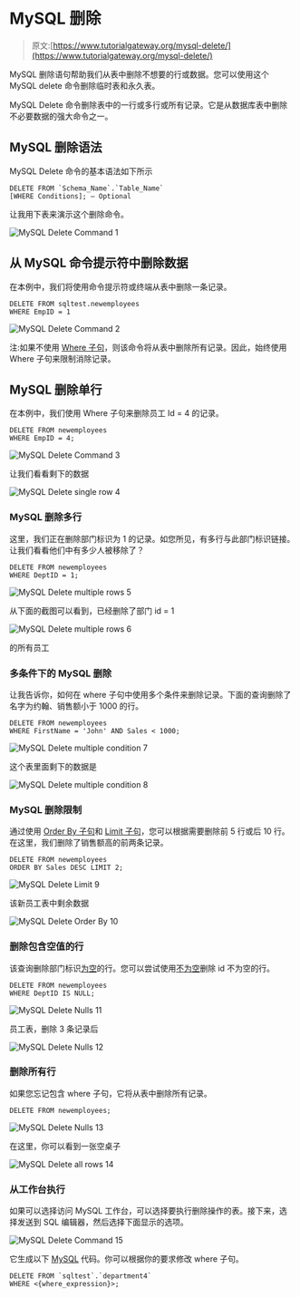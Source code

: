 # MySQL 删除

> 原文:[https://www.tutorialgateway.org/mysql-delete/](https://www.tutorialgateway.org/mysql-delete/)

MySQL 删除语句帮助我们从表中删除不想要的行或数据。您可以使用这个 MySQL delete 命令删除临时表和永久表。

MySQL Delete 命令删除表中的一行或多行或所有记录。它是从数据库表中删除不必要数据的强大命令之一。

## MySQL 删除语法

MySQL Delete 命令的基本语法如下所示

```
DELETE FROM `Schema_Name`.`Table_Name`
[WHERE Conditions]; — Optional
```

让我用下表来演示这个删除命令。

![MySQL Delete Command 1](img/e04953a0535d8ba603f5b34dd07a2926.png)

## 从 MySQL 命令提示符中删除数据

在本例中，我们将使用命令提示符或终端从表中删除一条记录。

```
DELETE FROM sqltest.newemployees
WHERE EmpID = 1
```

![MySQL Delete Command 2](img/2abb01a69ab731f5775adc505c6247b5.png)

注:如果不使用 [Where 子句](https://www.tutorialgateway.org/mysql-where-clause/)，则该命令将从表中删除所有记录。因此，始终使用 Where 子句来限制消除记录。

## MySQL 删除单行

在本例中，我们使用 Where 子句来删除员工 Id = 4 的记录。

```
DELETE FROM newemployees
WHERE EmpID = 4;
```

![MySQL Delete Command 3](img/721294d3486e5e7c9bb8f9392c4076c6.png)

让我们看看剩下的数据

![MySQL Delete single row 4](img/b07b81486107993c1135c20d49b9a4be.png)

### MySQL 删除多行

这里，我们正在删除部门标识为 1 的记录。如您所见，有多行与此部门标识链接。让我们看看他们中有多少人被移除了？

```
DELETE FROM newemployees
WHERE DeptID = 1;
```

![MySQL Delete multiple rows 5](img/72d650900dc6bc81e72128d269e5462a.png)

从下面的截图可以看到，已经删除了部门 id = 1

![MySQL Delete multiple rows 6](img/d646545f7b88c74e3ed2a42526002451.png)

的所有员工

### 多条件下的 MySQL 删除

让我告诉你，如何在 where 子句中使用多个条件来删除记录。下面的查询删除了名字为约翰、销售额小于 1000 的行。

```
DELETE FROM newemployees
WHERE FirstName = 'John' AND Sales < 1000;
```

![MySQL Delete multiple condition 7](img/6f89b6bcda7416efe1701798590c17ef.png)

这个表里面剩下的数据是

![MySQL Delete multiple condition 8](img/b57eb9e3c8b04b8e60f267ac9424bbfe.png)

### MySQL 删除限制

通过使用 [Order By 子句](https://www.tutorialgateway.org/mysql-order-by/)和 [Limit 子句](https://www.tutorialgateway.org/mysql-limit/)，您可以根据需要删除前 5 行或后 10 行。在这里，我们删除了销售额高的前两条记录。

```
DELETE FROM newemployees
ORDER BY Sales DESC LIMIT 2;
```

![MySQL Delete Limit 9](img/89755e3325b6834307829978aa68944d.png)

该新员工表中剩余数据

![MySQL Delete Order By 10](img/9121b75e005f8367b1dc2aff60954777.png)

### 删除包含空值的行

该查询删除部门标识[为空](https://www.tutorialgateway.org/mysql-is-null/)的行。您可以尝试使用[不为空](https://www.tutorialgateway.org/mysql-is-not-null/)删除 id 不为空的行。

```
DELETE FROM newemployees
WHERE DeptID IS NULL;
```

![MySQL Delete Nulls 11](img/7b6d7e714f3342f5a41c92224235b9e6.png)

员工表，删除 3 条记录后

![MySQL Delete Nulls 12](img/31f5312a49a1e52a26b2cd50bca4f2f3.png)

### 删除所有行

如果您忘记包含 where 子句，它将从表中删除所有记录。

```
DELETE FROM newemployees;
```

![MySQL Delete Nulls 13](img/22ff76a7cb037e458353d77d035ced58.png)

在这里，你可以看到一张空桌子

![MySQL Delete all rows 14](img/e67208ac61e1139b7e01b970a7ee032f.png)

### 从工作台执行

如果可以选择访问 MySQL 工作台，可以选择要执行删除操作的表。接下来，选择发送到 SQL 编辑器，然后选择下面显示的选项。

![MySQL Delete Command 15](img/2d3939a126b0cf882ad29834fb9f5374.png)

它生成以下 [MySQL](https://www.tutorialgateway.org/mysql-tutorial/) 代码。你可以根据你的要求修改 where 子句。

```
DELETE FROM `sqltest`.`department4`
WHERE <{where_expression}>;
```